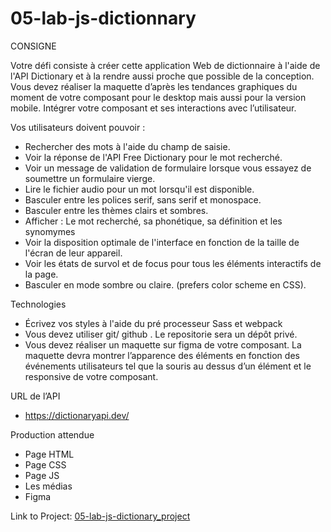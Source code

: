 # 05-lab-js-dictionnary

CONSIGNE

Votre défi consiste à créer cette application Web de dictionnaire à l'aide de l'API Dictionary et à la rendre aussi proche que possible de la conception.
Vous devez réaliser la maquette d’après les tendances graphiques du moment de votre composant pour le
desktop mais aussi pour la version mobile.
Intégrer votre composant et ses interactions avec l’utilisateur.

Vos utilisateurs doivent pouvoir :
- Rechercher des mots à l'aide du champ de saisie.
- Voir la réponse de l'API Free Dictionary pour le mot recherché.
- Voir un message de validation de formulaire lorsque vous essayez de soumettre un formulaire vierge.
- Lire le fichier audio pour un mot lorsqu'il est disponible.
- Basculer entre les polices serif, sans serif et monospace.
- Basculer entre les thèmes clairs et sombres.
- Afficher : Le mot recherché, sa phonétique, sa définition et les synomymes
- Voir la disposition optimale de l'interface en fonction de la taille de l'écran de leur appareil.
- Voir les états de survol et de focus pour tous les éléments interactifs de la page.
- Basculer en mode sombre ou claire. (prefers color scheme en CSS).

Technologies
- Écrivez vos styles à l'aide du pré processeur Sass et webpack
- Vous devez utiliser git/ github . Le repositorie sera un dépôt privé.
- Vous devez réaliser un maquette sur figma de votre composant. La maquette devra montrer l’apparence des éléments
en fonction des événements utilisateurs tel que la souris au dessus d’un élément et le responsive de votre composant.

URL de l’API
- https://dictionaryapi.dev/

Production attendue
- Page HTML
- Page CSS
- Page JS
- Les médias
- Figma

Link to Project: <a href="https://github.com/JoeWebDev70/05-lab-js-dictionary_project">05-lab-js-dictionary_project</a>
